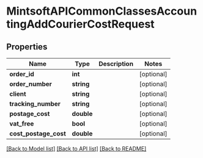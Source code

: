 # MintsoftAPICommonClassesAccountingAddCourierCostRequest

## Properties
Name | Type | Description | Notes
------------ | ------------- | ------------- | -------------
**order_id** | **int** |  | [optional] 
**order_number** | **string** |  | [optional] 
**client** | **string** |  | [optional] 
**tracking_number** | **string** |  | [optional] 
**postage_cost** | **double** |  | [optional] 
**vat_free** | **bool** |  | [optional] 
**cost_postage_cost** | **double** |  | [optional] 

[[Back to Model list]](../README.md#documentation-for-models) [[Back to API list]](../README.md#documentation-for-api-endpoints) [[Back to README]](../README.md)


